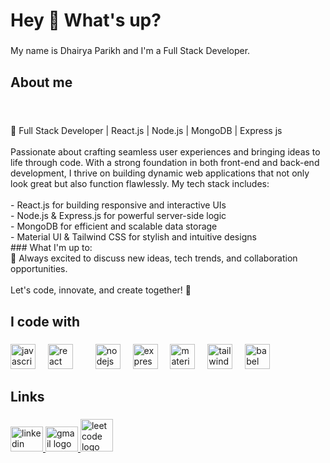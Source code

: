 <h1 align="left">Hey 👋 What's up?</h1>

###

<p align="left">My name is Dhairya Parikh and I'm a Full Stack Developer.</p>

###

<h2 align="left">About me</h2>

###

<p align="left"><br><br>🚀 Full Stack Developer | React.js | Node.js | MongoDB | Express js <br><br>Passionate about crafting seamless user experiences and bringing ideas to life through code. With a strong foundation in both front-end and back-end development, I thrive on building dynamic web applications that not only look great but also function flawlessly. My tech stack includes:<br><br>- React.js for building responsive and interactive UIs<br>- Node.js & Express.js for powerful server-side logic<br>- MongoDB for efficient and scalable data storage<br>- Material UI & Tailwind CSS for stylish and intuitive designs<br>
### What I'm up to:<br>💬 Always excited to discuss new ideas, tech trends, and collaboration opportunities.<br><br>Let's code, innovate, and create together! 🎉</p>

###

<h2 align="left">I code with</h2>

###

<div align="left">
  <img src="https://cdn.jsdelivr.net/gh/devicons/devicon/icons/javascript/javascript-original.svg" height="40" alt="javascript logo"  />
  <img width="12" />
  <img src="https://cdn.jsdelivr.net/gh/devicons/devicon/icons/react/react-original.svg" height="40" alt="react logo"  />
  <img width="12" />
  <img width="12" />
  <img src="https://cdn.jsdelivr.net/gh/devicons/devicon/icons/nodejs/nodejs-original.svg" height="40" alt="nodejs logo"  />
  <img width="12" />
  <img src="https://cdn.jsdelivr.net/gh/devicons/devicon/icons/express/express-original.svg" height="40" alt="express logo"  />
  <img width="12" />
  <img src="https://cdn.jsdelivr.net/gh/devicons/devicon/icons/materialui/materialui-original.svg" height="40" alt="materialui logo"  />
  <img width="12" />
  <img src="https://cdn.jsdelivr.net/gh/devicons/devicon/icons/tailwindcss/tailwindcss-original-wordmark.svg" height="40" alt="tailwindcss logo"  />
  <img width="12" />
  <img src="https://cdn.jsdelivr.net/gh/devicons/devicon/icons/babel/babel-original.svg" height="40" alt="babel logo"  />
  <img width="12" />
</div>

###

<h2 align="left">Links</h2>

###

<div align="left">
  <a href="https://www.linkedin.com/in/dhairya-parikh15/" target="_blank">
    <img src="https://raw.githubusercontent.com/maurodesouza/profile-readme-generator/master/src/assets/icons/social/linkedin/default.svg" width="52" height="40" alt="linkedin logo"  />
  </a>
  <a href="mailto:dhairyawork15@gmail.com" target="_blank">
    <img src="https://raw.githubusercontent.com/maurodesouza/profile-readme-generator/master/src/assets/icons/social/gmail/default.svg" width="52" height="40" alt="gmail logo"  />
  </a>
  <a href="https://leetcode.com/dhairya15/" target="_blank">
    <img src="https://leetcode.com/_next/static/images/logo-dark-c96c407d175e36c81e236fcfdd682a0b.png" width="52" alt="leetcode logo"  />
    
  </a>
</div>

###
